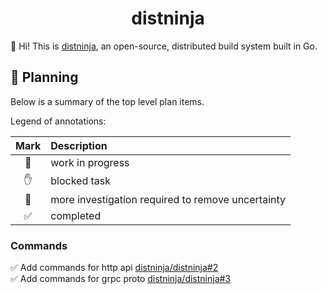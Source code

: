 <h1 align="center">distninja</h1>



👋 Hi! This is [distninja](https://github.com/distninja), an open-source, distributed build system built in Go.



## 🚀 Planning

Below is a summary of the top level plan items.

Legend of annotations:

| Mark | Description                                       |
|:----:|:--------------------------------------------------|
|  🏃  | work in progress                                  |
|  ✋  | blocked task                                      |
|  🔵  | more investigation required to remove uncertainty |
|  ✅  | completed                                         |

### Commands

✅ Add commands for http api [distninja/distninja#2](https://github.com/distninja/distninja/issues/2)  
✅ Add commands for grpc proto [distninja/distninja#3](https://github.com/distninja/distninja/issues/3)  
